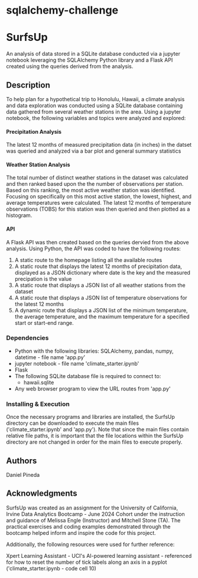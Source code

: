 # sqlalchemy-challenge
# SurfsUp

An analysis of data stored in a SQLite database conducted via a jupyter notebook leveraging the SQLAlchemy Python library and a Flask API created using the queries derived from the analysis.

## Description

To help plan for a hypothetical trip to Honolulu, Hawaii, a climate analysis and data exploration was conducted using a SQLite database containing data gathered from several weather stations in the area.  Using a jupyter notebook, the following variables and topics were analyzed and explored:

#### Precipitation Analysis
The latest 12 months of measured precipitation data (in inches) in the datset was queried and analyzed via a bar plot and general summary statistics

#### Weather Station Analysis
The total number of distinct weather stations in the dataset was calculated and then ranked based upon the the number of observations per station.  Based on this ranking, the most active weather station was identified.  Focusing on specifically on this most active station, the lowest, highest, and average temperatures were calculated.  The latest 12 months of temperature observations (TOBS) for this station was then queried and then plotted as a histogram.

#### API
A Flask API was then created based on the queries dervied from the above analysis.  Using Python, the API was coded to have the following routes:
1. A static route to the homepage listing all the available routes
2. A static route that displays the latest 12 months of precipitation data, displayed as a JSON dictionary where date is the key and the measured precipation is the value
3. A static route that displays a JSON list of all weather stations from the dataset
4. A static route that displays a JSON list of temperature observations for the latest 12 months
5. A dynamic route that displays a JSON list of the minimum temperature, the average temperature, and the maximum temperature for a specified start or start-end range.


### Dependencies
* Python with the following libraries: SQLAlchemy, pandas, numpy, datetime - file name 'app.py'
* jupyter notebook - file name 'climate_starter.ipynb'
* Flask
* The following SQLite database file is required to connect to:
    * hawaii.sqlite
* Any web browser program to view the URL routes from 'app.py'

### Installing & Execution
Once the necessary programs and libraries are installed, the SurfsUp directory can be downloaded to execute the main files ('climate_starter.ipynb' and 'app.py').  Note that since the main files contain relative file paths, it is important that the file locations within the SurfsUp directory are not changed in order for the main files to execute properly.

## Authors

Daniel Pineda

## Acknowledgments
SurfsUp was created as an assignment for the University of California, Irvine Data Analytics Bootcamp - June 2024 Cohort under the instruction and guidance of Melissa Engle (Instructor) and Mitchell Stone (TA).
The practical exercises and coding examples demonstrated through the bootcamp helped inform and inspire the code for this project.

Additionally, the following resources were used for further reference:

Xpert Learning Assistant - UCI's AI-powered learning assistant - referenced for how to reset the number of tick labels along an axis in a pyplot ('climate_starter.ipynb - code cell 10)
